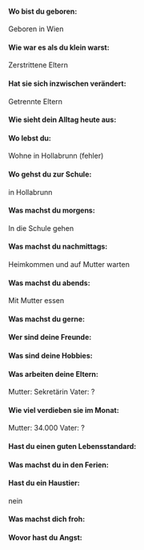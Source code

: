 #### Wo bist du geboren:
Geboren in Wien
#### Wie war es als du klein warst:
Zerstrittene Eltern
#### Hat sie sich inzwischen verändert:
Getrennte Eltern
#### Wie sieht dein Alltag heute aus:

#### Wo lebst du:
Wohne in Hollabrunn (fehler)
#### Wo gehst du zur Schule:
in Hollabrunn
#### Was machst du morgens:
In die Schule gehen
#### Was machst du nachmittags:
Heimkommen und auf Mutter warten
#### Was machst du abends:
Mit Mutter essen
#### Was machst du gerne:

#### Wer sind deine Freunde:

#### Was sind deine Hobbies:

#### Was arbeiten deine Eltern:
Mutter: Sekretärin
Vater: ?
#### Wie viel verdieben sie im Monat:
Mutter: 34.000
Vater: ?
#### Hast du einen guten Lebensstandard:

#### Was machst du in den Ferien:

#### Hast du ein Haustier:
nein
#### Was machst dich froh:

#### Wovor hast du Angst:
